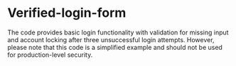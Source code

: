 # Verified-login-form
The code provides basic login functionality with validation for missing input and account locking after three unsuccessful login attempts. However, please note that this code is a simplified example and should not be used for production-level security.



